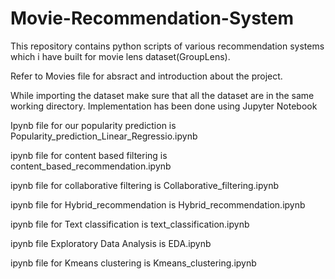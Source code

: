 # Movie-Recommendation-System

This repository contains python scripts of various recommendation systems which i have built for movie lens dataset(GroupLens).

Refer to Movies file for absract and introduction about the project. 


While importing the dataset make sure that all the dataset are in the same working directory.
Implementation has been done using Jupyter Notebook



Ipynb file for our popularity prediction is Popularity_prediction_Linear_Regressio.ipynb

ipynb file for content based filtering is content_based_recommendation.ipynb

ipynb file for collaborative filtering is Collaborative_filtering.ipynb

ipynb file for Hybrid_recommendation is Hybrid_recommendation.ipynb

ipynb file for Text classification is text_classification.ipynb

ipynb file Exploratory Data Analysis is EDA.ipynb

ipynb file for Kmeans clustering is Kmeans_clustering.ipynb
